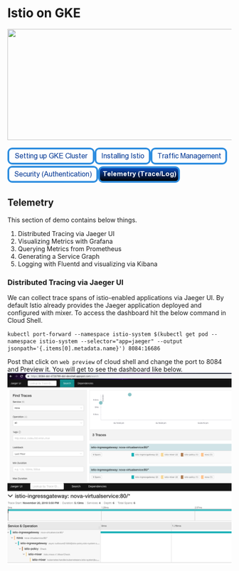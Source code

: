# Istio on GKE

<img src="https://cdn-images-1.medium.com/max/2000/1*Z_-ulLqHoVA2jOVIEU3G5Q.png" height="250" width="1000"/>

[![Setting Up GKE Cluster](https://github.com/nikitsrj/gdg-istio/blob/master/readme/setupgke.png)](./agenda.md)[![Installing Istio](https://github.com/nikitsrj/gdg-istio/blob/master/readme/istioinstall.png)](./istio.md)[![Traffic Management](https://github.com/nikitsrj/gdg-istio/blob/master/readme/traffic.png)](./traffic.md)[![Security Authentication](https://github.com/nikitsrj/gdg-istio/blob/master/readme/authentication.png)](./security.md)[![Telemetry](https://github.com/nikitsrj/gdg-istio/blob/master/readme/enabletelemetry.png)](./telemetry.md)

## Telemetry

This section of demo contains below things.
1. Distributed Tracing via Jaeger UI
2. Visualizing Metrics with Grafana
3. Querying Metrics from Prometheus
4. Generating a Service Graph
5. Logging with Fluentd and visualizing via Kibana

### Distributed Tracing via Jaeger UI

We can collect trace spans of istio-enabled applications via Jaeger UI. By default Istio already provides the Jaeger application deployed and configured with mixer. To access the dashboard hit the below command in Cloud Shell. 

```
kubectl port-forward --namespace istio-system $(kubectl get pod --namespace istio-system --selector="app=jaeger" --output jsonpath='{.items[0].metadata.name}') 8084:16686
```

Post that click on `web preview` of cloud shell and change the port to 8084 and Preview it. You will get to see the dashboard like below.
<img src="https://github.com/nikitsrj/gdg-istio/blob/master/readme/Screenshot%202018-11-20%20at%205.55.06%20PM.png"/>
<img src="https://github.com/nikitsrj/gdg-istio/blob/master/readme/Screenshot%202018-11-20%20at%205.58.27%20PM.png"/>
